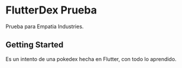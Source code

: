 # FlutterDex Prueba

Prueba para Empatia Industries.

## Getting Started

Es un intento de una pokedex hecha en Flutter, con todo lo aprendido.
